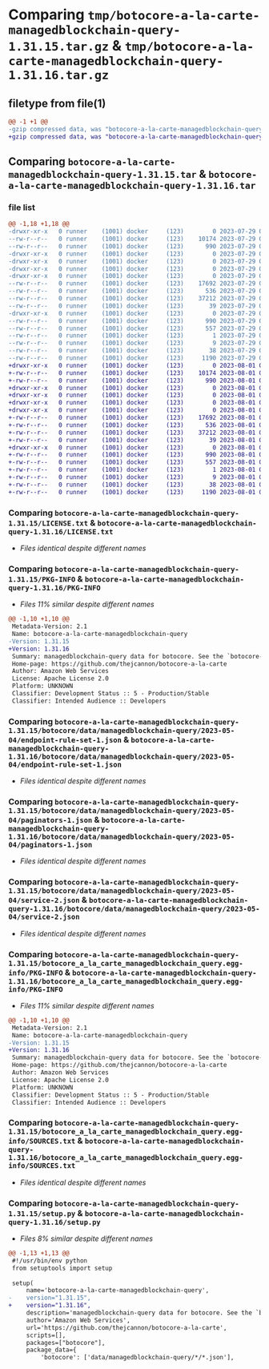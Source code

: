 # Comparing `tmp/botocore-a-la-carte-managedblockchain-query-1.31.15.tar.gz` & `tmp/botocore-a-la-carte-managedblockchain-query-1.31.16.tar.gz`

## filetype from file(1)

```diff
@@ -1 +1 @@
-gzip compressed data, was "botocore-a-la-carte-managedblockchain-query-1.31.15.tar", last modified: Sat Jul 29 01:14:14 2023, max compression
+gzip compressed data, was "botocore-a-la-carte-managedblockchain-query-1.31.16.tar", last modified: Tue Aug  1 01:24:11 2023, max compression
```

## Comparing `botocore-a-la-carte-managedblockchain-query-1.31.15.tar` & `botocore-a-la-carte-managedblockchain-query-1.31.16.tar`

### file list

```diff
@@ -1,18 +1,18 @@
-drwxr-xr-x   0 runner    (1001) docker     (123)        0 2023-07-29 01:14:14.680235 botocore-a-la-carte-managedblockchain-query-1.31.15/
--rw-r--r--   0 runner    (1001) docker     (123)    10174 2023-07-29 01:14:14.000000 botocore-a-la-carte-managedblockchain-query-1.31.15/LICENSE.txt
--rw-r--r--   0 runner    (1001) docker     (123)      990 2023-07-29 01:14:14.680235 botocore-a-la-carte-managedblockchain-query-1.31.15/PKG-INFO
-drwxr-xr-x   0 runner    (1001) docker     (123)        0 2023-07-29 01:14:14.676235 botocore-a-la-carte-managedblockchain-query-1.31.15/botocore/
-drwxr-xr-x   0 runner    (1001) docker     (123)        0 2023-07-29 01:14:14.676235 botocore-a-la-carte-managedblockchain-query-1.31.15/botocore/data/
-drwxr-xr-x   0 runner    (1001) docker     (123)        0 2023-07-29 01:14:14.676235 botocore-a-la-carte-managedblockchain-query-1.31.15/botocore/data/managedblockchain-query/
-drwxr-xr-x   0 runner    (1001) docker     (123)        0 2023-07-29 01:14:14.680235 botocore-a-la-carte-managedblockchain-query-1.31.15/botocore/data/managedblockchain-query/2023-05-04/
--rw-r--r--   0 runner    (1001) docker     (123)    17692 2023-07-29 01:13:38.000000 botocore-a-la-carte-managedblockchain-query-1.31.15/botocore/data/managedblockchain-query/2023-05-04/endpoint-rule-set-1.json
--rw-r--r--   0 runner    (1001) docker     (123)      536 2023-07-29 01:13:38.000000 botocore-a-la-carte-managedblockchain-query-1.31.15/botocore/data/managedblockchain-query/2023-05-04/paginators-1.json
--rw-r--r--   0 runner    (1001) docker     (123)    37212 2023-07-29 01:13:38.000000 botocore-a-la-carte-managedblockchain-query-1.31.15/botocore/data/managedblockchain-query/2023-05-04/service-2.json
--rw-r--r--   0 runner    (1001) docker     (123)       39 2023-07-29 01:13:38.000000 botocore-a-la-carte-managedblockchain-query-1.31.15/botocore/data/managedblockchain-query/2023-05-04/waiters-2.json
-drwxr-xr-x   0 runner    (1001) docker     (123)        0 2023-07-29 01:14:14.680235 botocore-a-la-carte-managedblockchain-query-1.31.15/botocore_a_la_carte_managedblockchain_query.egg-info/
--rw-r--r--   0 runner    (1001) docker     (123)      990 2023-07-29 01:14:14.000000 botocore-a-la-carte-managedblockchain-query-1.31.15/botocore_a_la_carte_managedblockchain_query.egg-info/PKG-INFO
--rw-r--r--   0 runner    (1001) docker     (123)      557 2023-07-29 01:14:14.000000 botocore-a-la-carte-managedblockchain-query-1.31.15/botocore_a_la_carte_managedblockchain_query.egg-info/SOURCES.txt
--rw-r--r--   0 runner    (1001) docker     (123)        1 2023-07-29 01:14:14.000000 botocore-a-la-carte-managedblockchain-query-1.31.15/botocore_a_la_carte_managedblockchain_query.egg-info/dependency_links.txt
--rw-r--r--   0 runner    (1001) docker     (123)        9 2023-07-29 01:14:14.000000 botocore-a-la-carte-managedblockchain-query-1.31.15/botocore_a_la_carte_managedblockchain_query.egg-info/top_level.txt
--rw-r--r--   0 runner    (1001) docker     (123)       38 2023-07-29 01:14:14.680235 botocore-a-la-carte-managedblockchain-query-1.31.15/setup.cfg
--rw-r--r--   0 runner    (1001) docker     (123)     1190 2023-07-29 01:14:14.000000 botocore-a-la-carte-managedblockchain-query-1.31.15/setup.py
+drwxr-xr-x   0 runner    (1001) docker     (123)        0 2023-08-01 01:24:11.323446 botocore-a-la-carte-managedblockchain-query-1.31.16/
+-rw-r--r--   0 runner    (1001) docker     (123)    10174 2023-08-01 01:24:11.000000 botocore-a-la-carte-managedblockchain-query-1.31.16/LICENSE.txt
+-rw-r--r--   0 runner    (1001) docker     (123)      990 2023-08-01 01:24:11.323446 botocore-a-la-carte-managedblockchain-query-1.31.16/PKG-INFO
+drwxr-xr-x   0 runner    (1001) docker     (123)        0 2023-08-01 01:24:11.323446 botocore-a-la-carte-managedblockchain-query-1.31.16/botocore/
+drwxr-xr-x   0 runner    (1001) docker     (123)        0 2023-08-01 01:24:11.323446 botocore-a-la-carte-managedblockchain-query-1.31.16/botocore/data/
+drwxr-xr-x   0 runner    (1001) docker     (123)        0 2023-08-01 01:24:11.323446 botocore-a-la-carte-managedblockchain-query-1.31.16/botocore/data/managedblockchain-query/
+drwxr-xr-x   0 runner    (1001) docker     (123)        0 2023-08-01 01:24:11.323446 botocore-a-la-carte-managedblockchain-query-1.31.16/botocore/data/managedblockchain-query/2023-05-04/
+-rw-r--r--   0 runner    (1001) docker     (123)    17692 2023-08-01 01:23:23.000000 botocore-a-la-carte-managedblockchain-query-1.31.16/botocore/data/managedblockchain-query/2023-05-04/endpoint-rule-set-1.json
+-rw-r--r--   0 runner    (1001) docker     (123)      536 2023-08-01 01:23:23.000000 botocore-a-la-carte-managedblockchain-query-1.31.16/botocore/data/managedblockchain-query/2023-05-04/paginators-1.json
+-rw-r--r--   0 runner    (1001) docker     (123)    37212 2023-08-01 01:23:23.000000 botocore-a-la-carte-managedblockchain-query-1.31.16/botocore/data/managedblockchain-query/2023-05-04/service-2.json
+-rw-r--r--   0 runner    (1001) docker     (123)       39 2023-08-01 01:23:23.000000 botocore-a-la-carte-managedblockchain-query-1.31.16/botocore/data/managedblockchain-query/2023-05-04/waiters-2.json
+drwxr-xr-x   0 runner    (1001) docker     (123)        0 2023-08-01 01:24:11.323446 botocore-a-la-carte-managedblockchain-query-1.31.16/botocore_a_la_carte_managedblockchain_query.egg-info/
+-rw-r--r--   0 runner    (1001) docker     (123)      990 2023-08-01 01:24:11.000000 botocore-a-la-carte-managedblockchain-query-1.31.16/botocore_a_la_carte_managedblockchain_query.egg-info/PKG-INFO
+-rw-r--r--   0 runner    (1001) docker     (123)      557 2023-08-01 01:24:11.000000 botocore-a-la-carte-managedblockchain-query-1.31.16/botocore_a_la_carte_managedblockchain_query.egg-info/SOURCES.txt
+-rw-r--r--   0 runner    (1001) docker     (123)        1 2023-08-01 01:24:11.000000 botocore-a-la-carte-managedblockchain-query-1.31.16/botocore_a_la_carte_managedblockchain_query.egg-info/dependency_links.txt
+-rw-r--r--   0 runner    (1001) docker     (123)        9 2023-08-01 01:24:11.000000 botocore-a-la-carte-managedblockchain-query-1.31.16/botocore_a_la_carte_managedblockchain_query.egg-info/top_level.txt
+-rw-r--r--   0 runner    (1001) docker     (123)       38 2023-08-01 01:24:11.323446 botocore-a-la-carte-managedblockchain-query-1.31.16/setup.cfg
+-rw-r--r--   0 runner    (1001) docker     (123)     1190 2023-08-01 01:24:11.000000 botocore-a-la-carte-managedblockchain-query-1.31.16/setup.py
```

### Comparing `botocore-a-la-carte-managedblockchain-query-1.31.15/LICENSE.txt` & `botocore-a-la-carte-managedblockchain-query-1.31.16/LICENSE.txt`

 * *Files identical despite different names*

### Comparing `botocore-a-la-carte-managedblockchain-query-1.31.15/PKG-INFO` & `botocore-a-la-carte-managedblockchain-query-1.31.16/PKG-INFO`

 * *Files 11% similar despite different names*

```diff
@@ -1,10 +1,10 @@
 Metadata-Version: 2.1
 Name: botocore-a-la-carte-managedblockchain-query
-Version: 1.31.15
+Version: 1.31.16
 Summary: managedblockchain-query data for botocore. See the `botocore-a-la-carte` package for more info.
 Home-page: https://github.com/thejcannon/botocore-a-la-carte
 Author: Amazon Web Services
 License: Apache License 2.0
 Platform: UNKNOWN
 Classifier: Development Status :: 5 - Production/Stable
 Classifier: Intended Audience :: Developers
```

### Comparing `botocore-a-la-carte-managedblockchain-query-1.31.15/botocore/data/managedblockchain-query/2023-05-04/endpoint-rule-set-1.json` & `botocore-a-la-carte-managedblockchain-query-1.31.16/botocore/data/managedblockchain-query/2023-05-04/endpoint-rule-set-1.json`

 * *Files identical despite different names*

### Comparing `botocore-a-la-carte-managedblockchain-query-1.31.15/botocore/data/managedblockchain-query/2023-05-04/paginators-1.json` & `botocore-a-la-carte-managedblockchain-query-1.31.16/botocore/data/managedblockchain-query/2023-05-04/paginators-1.json`

 * *Files identical despite different names*

### Comparing `botocore-a-la-carte-managedblockchain-query-1.31.15/botocore/data/managedblockchain-query/2023-05-04/service-2.json` & `botocore-a-la-carte-managedblockchain-query-1.31.16/botocore/data/managedblockchain-query/2023-05-04/service-2.json`

 * *Files identical despite different names*

### Comparing `botocore-a-la-carte-managedblockchain-query-1.31.15/botocore_a_la_carte_managedblockchain_query.egg-info/PKG-INFO` & `botocore-a-la-carte-managedblockchain-query-1.31.16/botocore_a_la_carte_managedblockchain_query.egg-info/PKG-INFO`

 * *Files 11% similar despite different names*

```diff
@@ -1,10 +1,10 @@
 Metadata-Version: 2.1
 Name: botocore-a-la-carte-managedblockchain-query
-Version: 1.31.15
+Version: 1.31.16
 Summary: managedblockchain-query data for botocore. See the `botocore-a-la-carte` package for more info.
 Home-page: https://github.com/thejcannon/botocore-a-la-carte
 Author: Amazon Web Services
 License: Apache License 2.0
 Platform: UNKNOWN
 Classifier: Development Status :: 5 - Production/Stable
 Classifier: Intended Audience :: Developers
```

### Comparing `botocore-a-la-carte-managedblockchain-query-1.31.15/botocore_a_la_carte_managedblockchain_query.egg-info/SOURCES.txt` & `botocore-a-la-carte-managedblockchain-query-1.31.16/botocore_a_la_carte_managedblockchain_query.egg-info/SOURCES.txt`

 * *Files identical despite different names*

### Comparing `botocore-a-la-carte-managedblockchain-query-1.31.15/setup.py` & `botocore-a-la-carte-managedblockchain-query-1.31.16/setup.py`

 * *Files 8% similar despite different names*

```diff
@@ -1,13 +1,13 @@
 #!/usr/bin/env python
 from setuptools import setup
 
 setup(
     name='botocore-a-la-carte-managedblockchain-query',
-    version="1.31.15",
+    version="1.31.16",
     description='managedblockchain-query data for botocore. See the `botocore-a-la-carte` package for more info.',
     author='Amazon Web Services',
     url='https://github.com/thejcannon/botocore-a-la-carte',
     scripts=[],
     packages=["botocore"],
     package_data={
         'botocore': ['data/managedblockchain-query/*/*.json'],
```


